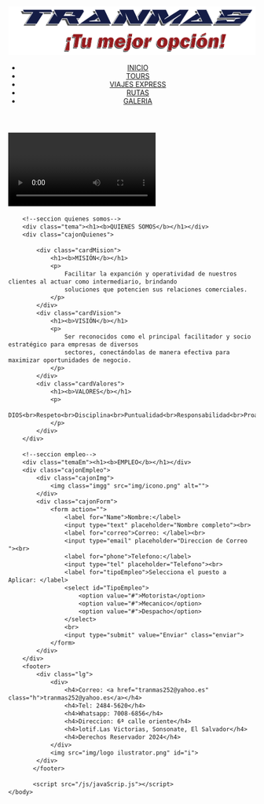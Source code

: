<!DOCTYPE html>
<html lang="en">
<head>
    <meta charset="UTF-8">
    <meta name="viewport" content="width=device-width, initial-scale=1.0">
    <title>TRANMAS</title>
    <link rel="stylesheet" href="https://cdnjs.cloudflare.com/ajax/libs/font-awesome/6.5.2/css/all.min.css">
    <link rel="shortcut icon" href="img/icono.png">
    <link rel="stylesheet" href="css/estilo.css">
    <link rel="preconnect" href="https://fonts.googleapis.com">
    <link rel="preconnect" href="https://fonts.gstatic.com" crossorigin>
    <link href="https://fonts.googleapis.com/css2?family=Open+Sans:ital,wght@0,300..800;1,300..800&display=swap" rel="stylesheet">
</head>
    <body>
        <header id="cajonCabecera">
            <div class="cajonfoto">
                <img class="img" src="img/logo ilustrator.png" alt="">
            </div>
            <!-- Botón de hamburguesa para dispositivos móviles -->
        <div class="menu-toggle" onclick="toggleMenu()">
            <span></span>
            <span></span>
            <span></span>
        </div>
        <!-- Barra de navegación -->
        <nav class="menu">
            <ul class="nav-list">
                <li><a href="index.html">INICIO</a></li>
                <li><a href="/vistas/tours.html">TOURS</a></li>
                <li><a href="/vistas/viajesExpress.html">VIAJES EXPRESS</a></li>
                <li><a href="/vistas/Rutas.html">RUTAS</a></li>
                <li><a href="/vistas/Galeria.html">GALERIA</a></li>
            </ul>
        </nav>
        </header>
        <!--seccion de video-->
        <div class="caja">
            <div class="cajonVideo">
                <video src="videos/promocional.mp4" autoplay controls></video>
            </div>
        </div>
        
        <!--seccion quienes somos-->
        <div class="tema"><h1><b>QUIENES SOMOS</b></h1></div>
        <div class="cajonQuienes">
            
            <div class="cardMision">
                <h1><b>MISIÓN</b></h1>
                <p>
                    Facilitar la expanción y operatividad de nuestros clientes al actuar como intermediario, brindando
                    soluciones que potencien sus relaciones comerciales.
                </p>
            </div>
            <div class="cardVision">
                <h1><b>VISIÓN</b></h1>
                <p>
                    Ser reconocidos como el principal facilitador y socio estratégico para empresas de diversos
                    sectores, conectándolas de manera efectiva para maximizar oportunidades de negocio.
                </p>
            </div>
            <div class="cardValores">
                <h1><b>VALORES</b></h1>
                <p>
                    DIOS<br>Respeto<br>Disciplina<br>Puntualidad<br>Responsabilidad<br>Proactividad
                </p>
            </div>
        </div>

        <!--seccion empleo-->
        <div class="temaEm"><h1><b>EMPLEO</b></h1></div>
        <div class="cajonEmpleo">
            <div class="cajonImg">
                <img class="imgg" src="img/icono.png" alt="">
            </div>
            <div class="cajonForm">
                <form action="">
                    <label for="Name">Nombre:</label>
                    <input type="text" placeholder="Nombre completo"><br>
                    <label for="correo">Correo: </label><br>
                    <input type="email" placeholder="Direccion de Correo "><br>
                    <label for="phone">Telefono:</label>
                    <input type="tel" placeholder="Telefono"><br>
                    <label for="tipoEmpleo">Selecciona el puesto a Aplicar: </label>
                    <select id="TipoEmpleo">
                        <option value="#">Motorista</option>
                        <option value="#">Mecanico</option>
                        <option value="#">Despacho</option>
                    </select>
                    <br>
                    <input type="submit" value="Enviar" class="enviar">
                </form>
            </div>
        </div>
        <footer>
            <div class="lg">
                <div>
                    <h4>Correo: <a href="tranmas252@yahoo.es" class="h">tranmas252@yahoo.es</a></h4>
                    <h4>Tel: 2484-5620</h4>
                    <h4>Whatsapp: 7008-6856</h4>
                    <h4>Direccion: 6ª calle oriente</h4>
                    <h4>lotif.Las Victorias, Sonsonate, El Salvador</h4>
                    <h4>Derechos Reservador 2024</h4>
                </div>
                <img src="img/logo ilustrator.png" id="i">
            </div> 
           </footer>   

           <script src="/js/javaScrip.js"></script>
    </body>
</html>
